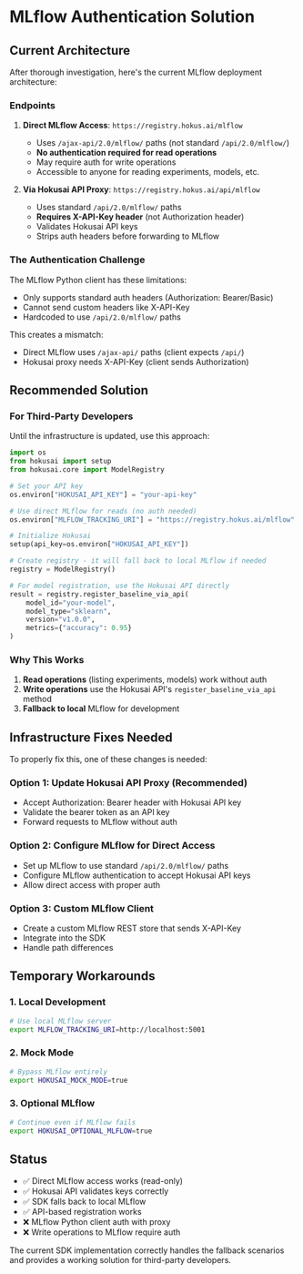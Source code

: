 # MLflow Authentication Solution

## Current Architecture

After thorough investigation, here's the current MLflow deployment architecture:

### Endpoints

1. **Direct MLflow Access**: `https://registry.hokus.ai/mlflow`
   - Uses `/ajax-api/2.0/mlflow/` paths (not standard `/api/2.0/mlflow/`)
   - **No authentication required for read operations**
   - May require auth for write operations
   - Accessible to anyone for reading experiments, models, etc.

2. **Via Hokusai API Proxy**: `https://registry.hokus.ai/api/mlflow`
   - Uses standard `/api/2.0/mlflow/` paths
   - **Requires X-API-Key header** (not Authorization header)
   - Validates Hokusai API keys
   - Strips auth headers before forwarding to MLflow

### The Authentication Challenge

The MLflow Python client has these limitations:
- Only supports standard auth headers (Authorization: Bearer/Basic)
- Cannot send custom headers like X-API-Key
- Hardcoded to use `/api/2.0/mlflow/` paths

This creates a mismatch:
- Direct MLflow uses `/ajax-api/` paths (client expects `/api/`)
- Hokusai proxy needs X-API-Key (client sends Authorization)

## Recommended Solution

### For Third-Party Developers

Until the infrastructure is updated, use this approach:

```python
import os
from hokusai import setup
from hokusai.core import ModelRegistry

# Set your API key
os.environ["HOKUSAI_API_KEY"] = "your-api-key"

# Use direct MLflow for reads (no auth needed)
os.environ["MLFLOW_TRACKING_URI"] = "https://registry.hokus.ai/mlflow"

# Initialize Hokusai
setup(api_key=os.environ["HOKUSAI_API_KEY"])

# Create registry - it will fall back to local MLflow if needed
registry = ModelRegistry()

# For model registration, use the Hokusai API directly
result = registry.register_baseline_via_api(
    model_id="your-model",
    model_type="sklearn",
    version="v1.0.0",
    metrics={"accuracy": 0.95}
)
```

### Why This Works

1. **Read operations** (listing experiments, models) work without auth
2. **Write operations** use the Hokusai API's `register_baseline_via_api` method
3. **Fallback to local** MLflow for development

## Infrastructure Fixes Needed

To properly fix this, one of these changes is needed:

### Option 1: Update Hokusai API Proxy (Recommended)
- Accept Authorization: Bearer header with Hokusai API key
- Validate the bearer token as an API key
- Forward requests to MLflow without auth

### Option 2: Configure MLflow for Direct Access
- Set up MLflow to use standard `/api/2.0/mlflow/` paths
- Configure MLflow authentication to accept Hokusai API keys
- Allow direct access with proper auth

### Option 3: Custom MLflow Client
- Create a custom MLflow REST store that sends X-API-Key
- Integrate into the SDK
- Handle path differences

## Temporary Workarounds

### 1. Local Development
```bash
# Use local MLflow server
export MLFLOW_TRACKING_URI=http://localhost:5001
```

### 2. Mock Mode
```bash
# Bypass MLflow entirely
export HOKUSAI_MOCK_MODE=true
```

### 3. Optional MLflow
```bash
# Continue even if MLflow fails
export HOKUSAI_OPTIONAL_MLFLOW=true
```

## Status

- ✅ Direct MLflow access works (read-only)
- ✅ Hokusai API validates keys correctly
- ✅ SDK falls back to local MLflow
- ✅ API-based registration works
- ❌ MLflow Python client auth with proxy
- ❌ Write operations to MLflow require auth

The current SDK implementation correctly handles the fallback scenarios and provides a working solution for third-party developers.